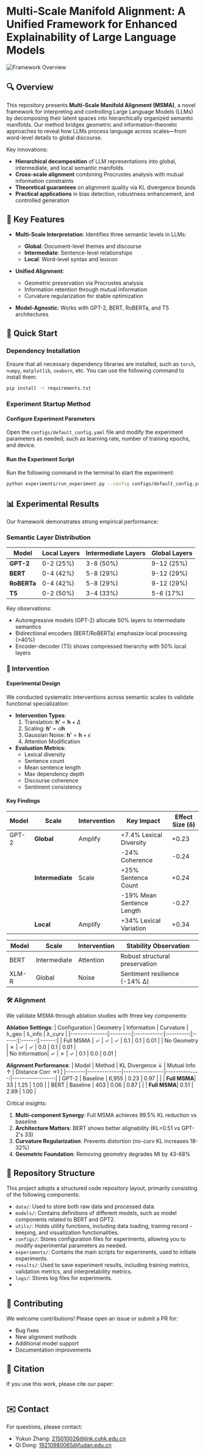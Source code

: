 # Multi-Scale Manifold Alignment: A Unified Framework for Enhanced Explainability of Large Language Models

![Framework Overview](docs/figures/framework.png)  

## 🔍 Overview
This repository presents **Multi-Scale Manifold Alignment (MSMA)**, a novel framework for interpreting and controlling Large Language Models (LLMs) by decomposing their latent spaces into hierarchically organized semantic manifolds. Our method bridges geometric and information-theoretic approaches to reveal how LLMs process language across scales—from word-level details to global discourse.

Key innovations:
- **Hierarchical decomposition** of LLM representations into global, intermediate, and local semantic manifolds
- **Cross-scale alignment** combining Procrustes analysis with mutual information constraints
- **Theoretical guarantees** on alignment quality via KL divergence bounds
- **Practical applications** in bias detection, robustness enhancement, and controlled generation




## 🎯 Key Features
- **Multi-Scale Interpretation**: Identifies three semantic levels in LLMs:
  - **Global**: Document-level themes and discourse
  - **Intermediate**: Sentence-level relationships
  - **Local**: Word-level syntax and lexicon

- **Unified Alignment**:
  - Geometric preservation via Procrustes analysis
  - Information retention through mutual information
  - Curvature regularization for stable optimization

- **Model-Agnostic**: Works with GPT-2, BERT, RoBERTa, and T5 architectures

## 🚀 Quick Start


### Dependency Installation
Ensure that all necessary dependency libraries are installed, such as `torch`, `numpy`, `matplotlib`, `seaborn`, etc. You can use the following command to install them:
```bash
pip install -r requirements.txt
```

### Experiment Startup Method
#### Configure Experiment Parameters
Open the `configs/default_config.yaml` file and modify the experiment parameters as needed, such as learning rate, number of training epochs, and device.

#### Run the Experiment Script
Run the following command in the terminal to start the experiment:
```bash
python experiments/run_experiment.py --config configs/default_config.yaml
```

## 📊 Experimental Results
Our framework demonstrates strong empirical performance:

### Semantic Layer Distribution
| Model    | Local Layers      | Intermediate Layers | Global Layers    |
|----------|-------------------|---------------------|------------------|
| **GPT-2**   | 0-2 (25%)        | 3-8 (50%)           | 9-12 (25%)       |
| **BERT**    | 0-4 (42%)        | 5-8 (29%)           | 9-12 (29%)       |
| **RoBERTa** | 0-4 (42%)        | 5-8 (29%)           | 9-12 (29%)       |
| **T5**      | 0-2 (50%)        | 3-4 (33%)           | 5-6 (17%)        |

Key observations:
- Autoregressive models (GPT-2) allocate 50% layers to intermediate semantics
- Bidirectional encoders (BERT/RoBERTa) emphasize local processing (>40%)
- Encoder-decoder (T5) shows compressed hierarchy with 50% local layers

### 🔬 Intervention 

#### Experimental Design
We conducted systematic interventions across semantic scales to validate functional specialization:
- **Intervention Types**:
  1. Translation: $\mathbf{h'} = \mathbf{h} + \Delta$
  2. Scaling: $\mathbf{h'} = \alpha\mathbf{h}$ 
  3. Gaussian Noise: $\mathbf{h'} = \mathbf{h} + \epsilon$
  4. Attention Modification
- **Evaluation Metrics**:
  - Lexical diversity
  - Sentence count
  - Mean sentence length
  - Max dependency depth  
  - Discourse coherence
  - Sentiment consistency
#### Key Findings
| Model  | Scale       | Intervention | Key Impact                     | Effect Size (δ) |
|--------|-------------|--------------|--------------------------------|-----------------|
| GPT-2  | **Global**  | Amplify      | +7.4% Lexical Diversity        | +0.23           |
|        |             |              | -24% Coherence                 | -0.24           |
|        | **Intermediate** | Scale   | +25% Sentence Count            | +0.24           |
|        |             |              | -19% Mean Sentence Length      | -0.27           |
|        | **Local**   | Amplify      | +34% Lexical Variation         | +0.34           |

| Model  | Scale       | Intervention | Stability Observation          |
|--------|-------------|--------------|---------------------------------|
| BERT   | Intermediate| Attention    | Robust structural preservation  |
| XLM-R  | Global      | Noise        | Sentiment resilience (-14% Δ)   |

### 🛠️ Alignment
We validate MSMA through ablation studies with three key components:

**Ablation Settings**:
| Configuration | Geometry | Information | Curvature | λ_geo | λ_info | λ_curv |
|---------------|:--------:|:-----------:|:---------:|:-----:|:------:|:------:|
| Full MSMA     |    ✓     |      ✓      |     ✓     |  0.1  |   0.1  |  0.01  |
| No Geometry   |    ✗     |      ✓      |     ✓     |  0.0  |   0.1  |  0.01  |  
| No Information|    ✓     |      ✗      |     ✓     |  0.1  |   0.0  |  0.01  |

**Alignment Performance**:
| Model  | Method       | KL Divergence ↓ | Mutual Info ↑ | Distance Corr →1 |
|--------|--------------|----------------:|--------------:|-----------------:|
| GPT-2  | Baseline     |          6,955  |          0.23 |             0.97 |
|        | **Full MSMA**|             33  |          1.25 |             1.00 |
| BERT   | Baseline     |            403  |          0.06 |             0.87 |
|        | **Full MSMA**|           0.51  |          2.89 |             1.00 |

Critical insights:
1. **Multi-component Synergy**: Full MSMA achieves 99.5% KL reduction vs baseline
2. **Architecture Matters**: BERT shows better alignability (KL=0.51 vs GPT-2's 33)
3. **Curvature Regularization**: Prevents distortion (no-curv KL increases 18-32%)
4. **Geometric Foundation**: Removing geometry degrades MI by 43-68%

## 📂 Repository Structure
This project adopts a structured code repository layout, primarily consisting of the following components:
- `data/`: Used to store both raw data and processed data.
- `models/`: Contains definitions of different models, such as model components related to BERT and GPT2.
- `utils/`: Holds utility functions, including data loading, training record - keeping, and visualization functionalities.
- `configs/`: Stores configuration files for experiments, allowing you to modify experimental parameters as needed.
- `experiments/`: Contains the main scripts for experiments, used to initiate experiments.
- `results/`: Used to save experiment results, including training metrics, validation metrics, and interpretability metrics.
- `logs/`: Stores log files for experiments.
-


## 🤝 Contributing
We welcome contributions! Please open an issue or submit a PR for:
- Bug fixes
- New alignment methods
- Additional model support
- Documentation improvements


## 📜 Citation
If you use this work, please cite our paper:
```bibtex

```

## ✉️ Contact
For questions, please contact:
- Yukun Zhang: 215010026@link.cuhk.edu.cn
- Qi Dong: 19210980065@fudan.edu.cn
